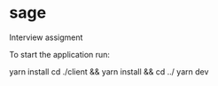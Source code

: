 # sage
Interview assigment

To start the application run: 

yarn install
cd ./client && yarn install && cd ../
yarn dev

